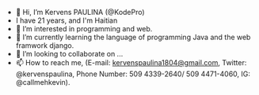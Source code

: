 - 👋 Hi, I’m Kervens PAULINA (@KodePro)
-    I have 21 years, and I'm Haitian
- 👀 I’m interested in programming and web.
- 🌱 I’m currently learning the language of programming Java and the web framwork django.
- 💞️ I’m looking to collaborate on ...
- 📫 How to reach me, (E-mail: kervenspaulina1804@gmail.com, Twitter: @kervenspaulina, Phone Number: 509 4339-2640/ 509 4471-4060, IG: @callmehkevin).

<!---
KodeProKervensP/KodeProKervensP is a ✨ special ✨ repository because its `README.md` (this file) appears on your GitHub profile.
You can click the Preview link to take a look at your changes.
--->
